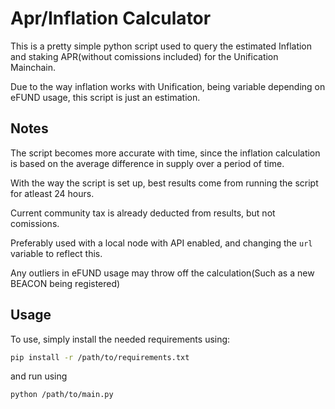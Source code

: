 # Apr/Inflation Calculator

This is a pretty simple python script used to query the estimated Inflation
and staking APR(without comissions included) for the Unification Mainchain.

Due to the way inflation works with Unification, being variable depending on
eFUND usage, this script is just an estimation.

## Notes
The script becomes more accurate with time, since the inflation calculation 
is based on the average difference in supply over a period of time. 

With the way the script is set up, best results come from running the script
for atleast 24 hours. 

Current community tax is already deducted from results, but not comissions.

Preferably used with a local node with API enabled, and changing the `url` variable
to reflect this.

Any outliers in eFUND usage may throw off the calculation(Such as a new BEACON being registered)

## Usage
To use, simply install the needed requirements using:
```bash
pip install -r /path/to/requirements.txt
```
and run using
```bash
python /path/to/main.py
```


